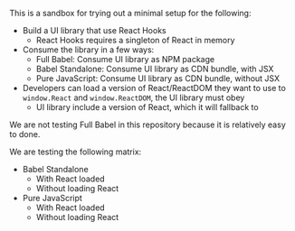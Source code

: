 This is a sandbox for trying out a minimal setup for the following:

- Build a UI library that use React Hooks
   - React Hooks requires a singleton of React in memory
- Consume the library in a few ways:
   - Full Babel: Consume UI library as NPM package
   - Babel Standalone: Consume UI library as CDN bundle, with JSX
   - Pure JavaScript: Consume UI library as CDN bundle, without JSX
- Developers can load a version of React/ReactDOM they want to use to `window.React` and `window.ReactDOM`, the UI library must obey
   - UI library include a version of React, which it will fallback to

We are not testing Full Babel in this repository because it is relatively easy to done.

We are testing the following matrix:
- Babel Standalone
   - With React loaded
   - Without loading React
- Pure JavaScript
   - With React loaded
   - Without loading React
